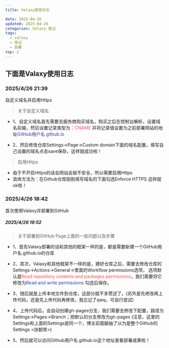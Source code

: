 ```yaml
---
title: Valaxy使用日志

date: 2025-04-26
updated: 2025-04-26
categories: Valaxy 笔记
tags:
  - valaxy
  - 笔记
  - 部署
top: 2
---
```


## 下面是Valaxy使用日志

### 2025/4/26 21:39
自定义域名并启用Https
  >关于自定义域名
  - 1、自定义域名首先需要去服务商购买域名，购买之后在控制台解析，设置域名前缀，然后设置记录类型为：<span style="color: #ff4757">CNAME</span>
    并将记录值设置为之前部署网站的地址<span style="color:rgb(47, 60, 160)">GitHub用户名.github.io</span>

  - 2、然后修改仓库Settings->Page->Custom domain下面的域名配置，填写自己设置的域名点击save保存，这样就成功啦！

  >启用Https
   - 由于不开启Https的话会网站会报不安全，所以需要启用Https
   - 具体方法为：在Github仓库刚刚填写域名的下面勾选Enforce HTTPS 这样就ok啦！

### 2025/4/26 18:42
首次使用Valaxy并部署到GitHub
##### 2025/4/26 19:52
  >关于部署到GitHub Page上面的一些问题以及步骤
  - 1、首先Valaxy部署的话和其他的框架一样的是，都是需要新建一个GitHub用户名.github.io的仓库

  - 2、其次，Valaxy和其他框架不一样的是，建好仓库之后，需要去修改仓库的Settings->Actions->General->里面的Workflow permissions选项，
    选项默认是<span style="color: #ff4757">Read repository contents and packages permissions</span>，我们需要将它修改为<span style="color:rgb(47, 60, 160)">Read and write permissions</span> 勾选后保存。

  - 3、随后就是上传本地文件到仓库，这部分就不多赘述了。(另外是先修改再上传代码，还是先上传代码再修改，我忘记了qwq，可自行尝试)

  - 4、上传代码后，会自动创建gh-pages分支，我们需要去修改下配置，路径为Settings->Pages->Branch；把默认的分支修改为gh-pages
    (注意，这里的Settings和上面的Settings是同一个，博主前面脑抽了以为是整个Github的Settings <扶额笑>)

  - 5、然后就可以访问Github用户名.github.io这个地址查看部署成果啦！





